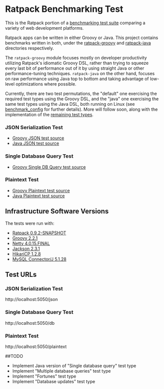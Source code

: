 # Ratpack Benchmarking Test

This is the Ratpack portion of a [benchmarking test suite](../) comparing a variety of web development platforms.

Ratpack apps can be written in either Groovy or Java. This project contains benchmarks written in both, under 
the [ratpack-groovy](ratpack-groovy) and [ratpack-java](ratpack-java) directories respectively. 

The `ratpack-groovy` module focuses mostly on developer productivity utilizing Ratpack's idiomatic Groovy DSL, rather 
than trying to squeeze every last bit of performance out of it by using straight Java or other performance-tuning 
techniques. `ratpack-java` on the other hand, focuses on raw performance using Java top to bottom and taking advantage 
of low-level optimizations where possible.

Currently, there are two test permutations, the "default" one exercising the required test types using the Groovy DSL, 
and the "java" one exercising the same test types using the Java DSL, both running on Linux (see [benchmark_config](benchmark_config) 
for further details). More will follow soon, along with the implementation of the [remaining test types](#todo).

### JSON Serialization Test

* [Groovy JSON test source](ratpack-groovy/src/ratpack/Ratpack.groovy)
* [Java JSON test source](ratpack-java/src/main/java/ratpack/benchmarks/techempower/java/HandlerFactory.java)

### Single Database Query Test

* [Groovy Single DB Query test source](ratpack-groovy/src/ratpack/Ratpack.groovy)

### Plaintext Test

* [Groovy Plaintext test source](ratpack-groovy/src/ratpack/Ratpack.groovy)
* [Java Plaintext test source](ratpack-java/src/main/java/ratpack/benchmarks/techempower/java/HandlerFactory.java)

## Infrastructure Software Versions
The tests were run with:
* [Ratpack 0.9.2-SNAPSHOT](http://ratpack.io)
* [Groovy 2.2.1](http://groovy.codehaus.org)
* [Netty 4.0.15.FINAL](http://netty.io)
* [Jackson 2.3.1](https://github.com/FasterXML/jackson)
* [HikariCP 1.2.8](https://github.com/brettwooldridge/HikariCP)
* [MySQL Connector/J 5.1.28](http://dev.mysql.com/downloads/connector/j/)

## Test URLs
### JSON Serialization Test

http://localhost:5050/json

### Single Database Query Test

http://localhost:5050/db

### Plaintext Test

http://localhost:5050/plaintext

##TODO
* Implement Java version of "Single database query" test type
* Implement "Multiple database queries" test type
* Implement "Fortunes" test type
* Implement "Database updates" test type